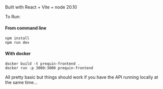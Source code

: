 Built with React + Vite + node 20.10

To Run:

#### From command line

```
npm install
npm run dev
```

#### With docker

```
docker build -t prequin-frontend .
docker run -p 3000:3000 prequin-frontend
```

All pretty basic but things should work if you have the API running locally at the same time...

